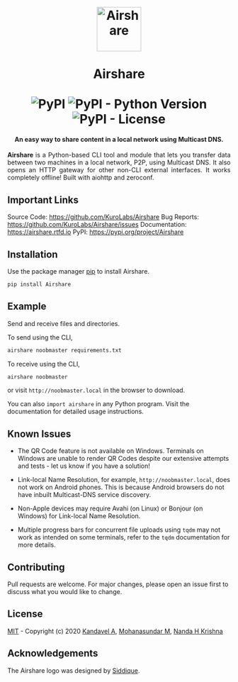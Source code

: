 <h1 align="center">
  <br>
  <img src="https://raw.githubusercontent.com/KuroLabs/Airshare/master/assets/Airshare.svg" alt="Airshare" width="100">
  <br>
  <br>
  <span>Airshare</span>
  <br>
  <br>
  <img alt="PyPI" src="https://img.shields.io/pypi/v/Airshare">
  <img alt="PyPI - Python Version" src="https://img.shields.io/pypi/pyversions/Airshare">
  <img alt="PyPI - License" src="https://img.shields.io/pypi/l/Airshare">
</h1>

<h4 align="center">An easy way to share content in a local network using Multicast DNS.</h4>

<p align="justify"><b>Airshare</b> is a Python-based CLI tool and module that lets you transfer data between two machines in a local network, P2P, using Multicast DNS. It also opens an HTTP gateway for other non-CLI external interfaces. It works completely offline! Built with aiohttp and zeroconf.</p>

## Important Links

Source Code: https://github.com/KuroLabs/Airshare
Bug Reports: https://github.com/KuroLabs/Airshare/issues
Documentation: https://airshare.rtfd.io
PyPI: https://pypi.org/project/Airshare

## Installation

Use the package manager [pip](https://pip.pypa.io/en/stable/) to install Airshare.

```bash
pip install Airshare
```

## Example

Send and receive files and directories.

To send using the CLI,

```bash
airshare noobmaster requirements.txt
```
To receive using the CLI,

```bash
airshare noobmaster
```

or visit `http://noobmaster.local` in the browser to download.

You can also `import airshare` in any Python program. Visit the documentation for detailed usage instructions.

## Known Issues

* The QR Code feature is not available on Windows. Terminals on Windows are unable to render QR Codes despite our extensive attempts and tests - let us know if you have a solution!

* Link-local Name Resolution, for example, `http://noobmaster.local`, does not work on Android phones. This is because Android browsers do not have inbuilt Multicast-DNS service discovery.

* Non-Apple devices may require Avahi (on Linux) or Bonjour (on Windows) for Link-local Name Resolution.

* Multiple progress bars for concurrent file uploads using `tqdm` may not work as intended on some terminals, refer to the `tqdm` documentation for more details.

## Contributing
Pull requests are welcome. For major changes, please open an issue first to discuss what you would like to change.

## License
[MIT](https://github.com/KuroLabs/Airshare/blob/master/LICENSE.md) - Copyright (c) 2020 [Kandavel A](http://github.com/AK5123), [Mohanasundar M](https://github.com/mohanpierce99), [Nanda H Krishna](https://github.com/nandahkrishna)

## Acknowledgements
The Airshare logo was designed by [Siddique](https://dribbble.com/thesideeq).
